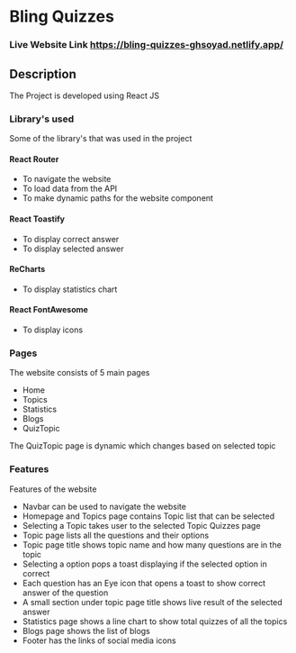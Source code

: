 # Bling Quizzes

### Live Website Link https://bling-quizzes-ghsoyad.netlify.app/

## Description
The Project is developed using React JS

### Library's used
Some of the library's that was used in the project

#### React Router
 - To navigate the website
 - To load data from the API
 - To make dynamic paths for the website component

#### React Toastify
 - To display correct answer
 - To display selected answer

#### ReCharts
 - To display statistics chart

#### React FontAwesome
 - To display icons

### Pages
The website consists of 5 main pages

 - Home
 - Topics
 - Statistics
 - Blogs
 - QuizTopic

The QuizTopic page is dynamic which changes based on selected topic

### Features
Features of the website

 - Navbar can be used to navigate the website
 - Homepage and Topics page contains Topic list that can be selected
 - Selecting a Topic takes user to the selected Topic Quizzes page
 - Topic page lists all the questions and their options
 - Topic page title shows topic name and how many questions are in the topic
 - Selecting a option pops a toast displaying if the selected option in correct
 - Each question has an Eye icon that opens a toast to show correct answer of the question
 - A small section under topic page title shows live result of the selected answer
 - Statistics page shows a line chart to show total quizzes of all the topics
 - Blogs page shows the list of blogs
 - Footer has the links of social media icons